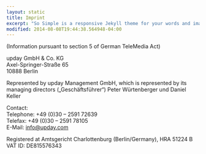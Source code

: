 ```yaml
---
layout: static
title: Imprint
excerpt: "So Simple is a responsive Jekyll theme for your words and images."
modified: 2014-08-08T19:44:38.564948-04:00
---
```

(Information pursuant to section 5 of German TeleMedia Act)

upday GmbH & Co. KG<br>
Axel-Springer-Straße 65<br>
10888 Berlin

Represented by upday Management GmbH, which is represented by its managing directors („Geschäftsführer“) Peter Würtenberger und Daniel Keller

Contact:<br>
Telephone: +49 (0)30 – 2591 72639<br>
Telefax: +49 (0)30 – 2591 78105<br>
E-Mail: info@upday.com

Registered at Amtsgericht Charlottenburg (Berlin/Germany), HRA 51224 B<br>
VAT ID: DE815576343
